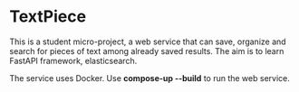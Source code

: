# TextPiece 
This is a student micro-project, a web service that can save, organize and search for pieces of text among already saved results. 
The aim is to learn FastAPI framework, elasticsearch. 

The service uses Docker.
Use **compose-up --build** to run the web service.
